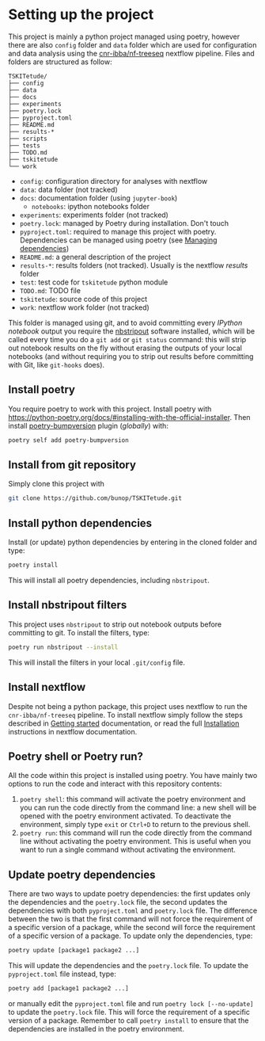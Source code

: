 
# Setting up the project

This project is mainly a python project managed using poetry, however there are
also `config` folder and `data` folder which are used for configuration and data
analysis using the [cnr-ibba/nf-treeseq](https://github.com/cnr-ibba/nf-treeseq)
nextflow pipeline. Files and folders are structured as follow:

```text
TSKITetude/
├── config
├── data
├── docs
├── experiments
├── poetry.lock
├── pyproject.toml
├── README.md
├── results-*
├── scripts
├── tests
├── TODO.md
├── tskitetude
└── work
```

* `config`: configuration directory for analyses with nextflow
* `data`: data folder (not tracked)
* `docs`: documentation folder (using `jupyter-book`)
  * `notebooks`: ipython notebooks folder
* `experiments`: experiments folder (not tracked)
* `poetry.lock`: managed by Poetry during installation. Don't touch
* `pyproject.toml`: required to manage this project with poetry. Dependencies
  can be managed using poetry (see [Managing dependencies](https://python-poetry.org/docs/managing-dependencies/))
* `README.md`: a general description of the project
* `results-*`: results folders (not tracked). Usually is the nextflow *results*
  folder
* `test`: test code for `tskitetude` python module
* `TODO.md`: TODO file
* `tskitetude`: source code of this project
* `work`: nextflow work folder (not tracked)

This folder is managed using git, and to avoid committing every *IPython notebook*
output you require the [nbstripout](https://github.com/kynan/nbstripout) software
installed, which will be called every time you do a `git add` or `git status`
command: this will strip out notebook results on the fly without erasing the
outputs of your local notebooks (and without requiring you to strip out results
before committing with Git, like `git-hooks` does).

## Install poetry

You require poetry to work with this project.
Install poetry with <https://python-poetry.org/docs/#installing-with-the-official-installer>. Then
install [poetry-bumpversion](https://pypi.org/project/poetry-bumpversion/) plugin
(*globally*) with:

```bash
poetry self add poetry-bumpversion
```

## Install from git repository

Simply clone this project with

```bash
git clone https://github.com/bunop/TSKITetude.git
```

## Install python dependencies

Install (or update) python dependencies by entering in the cloned folder and type:

```bash
poetry install
```

This will install all poetry dependencies, including `nbstripout`.

## Install nbstripout filters

This project uses `nbstripout` to strip out notebook outputs before committing
to git. To install the filters, type:

```bash
poetry run nbstripout --install
```

This will install the filters in your local `.git/config` file.

## Install nextflow

Despite not being a python package, this project uses nextflow to run the
`cnr-ibba/nf-treeseq` pipeline. To install nextflow simply follow the steps
described in [Getting started](https://www.nextflow.io/#GetStarted) documentation,
or read the full [Installation](https://www.nextflow.io/docs/latest/install.html)
instructions in nextflow documentation.

## Poetry shell or Poetry run?

All the code within this project is installed using poetry. You have mainly two
options to run the code and interact with this repository contents:

1. `poetry shell`: this command will activate the poetry environment and you can
    run the code directly from the command line: a new shell will be opened with
    the poetry environment activated. To deactivate the environment, simply type
    `exit` or `Ctrl+D` to return to the previous shell.
2. `poetry run`: this command will run the code directly from the command line
    without activating the poetry environment. This is useful when you want to
    run a single command without activating the environment.

## Update poetry dependencies

There are two ways to update poetry dependencies: the first updates only the dependencies
and the `poetry.lock` file, the second updates the dependencies with both `pyproject.toml`
and `poetry.lock` file. The difference between the two is that the first command
will not force the requirement of a specific version of a package, while the second
will force the requirement of a specific version of a package.
To update only the dependencies, type:

```bash
poetry update [package1 package2 ...]
```

This will update the dependencies and the `poetry.lock` file. To update the
`pyproject.toml` file instead, type:

```bash
poetry add [package1 package2 ...]
```

or manually edit the `pyproject.toml` file and run `poetry lock [--no-update]`
to update the `poetry.lock` file. This will force the requirement of a specific
version of a package. Remember to call `poetry install` to ensure that the
dependencies are installed in the poetry environment.
